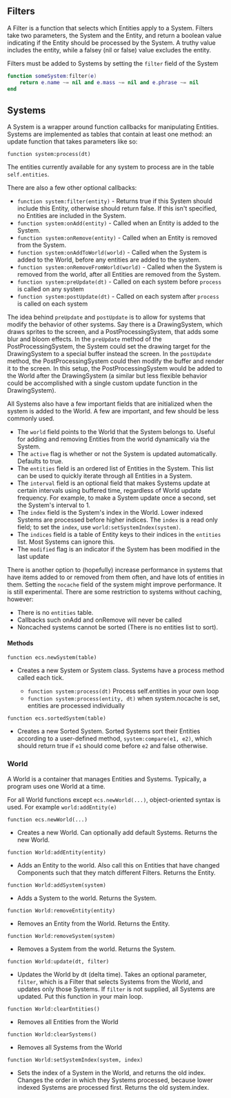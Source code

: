 ## Filters

A Filter is a function that selects which Entities apply to a System. Filters take two parameters, the System and the Entity, and return a boolean value indicating if the Entity should be processed by the System. A truthy value includes the entity, while a falsey (nil or false) value excludes the entity.

Filters must be added to Systems by setting the `filter` field of the System

```lua
function someSystem:filter(e)
	return e.name ~= nil and e.mass ~= nil and e.phrase ~= nil
end
```

## Systems

A System is a wrapper around function callbacks for manipulating Entities. Systems are implemented as tables that contain at least one method: an update function that takes parameters like so:

`function system:process(dt)`

The entities currently available for any system to process are in the table `self.entities`.

There are also a few other optional callbacks:

  * `function system:filter(entity)` - Returns true if this System should include this Entity, otherwise should return false. If this isn't specified, no Entities are included in the System.
  * `function system:onAdd(entity)` - Called when an Entity is added to the System.
  * `function system:onRemove(entity)` - Called when an Entity is removed from the System.
  * `function system:onAddToWorld(world)` - Called when the System is added to the World, before any entities are added to the system.
  * `function system:onRemoveFromWorld(world)` - Called when the System is
removed from the world, after all Entities are removed from the System.
  * `function system:preUpdate(dt)` - Called on each system before `process` is called on any system
  * `function system:postUpdate(dt)` - Called on each system after `process` is called on each system
  
  The idea behind `preUpdate` and `postUpdate` is to allow for systems that modify the behavior of other systems. Say there is a DrawingSystem, which draws sprites to the screen, and a PostProcessingSystem, that adds some blur and bloom effects. In the `preUpdate` method of the PostProcessingSystem, the System could set the drawing target for the DrawingSystem to a special buffer instead the screen. In the `postUpdate` method, the PostProcessingSystem could then modify the buffer and render it to the screen. In this setup, the PostProcessingSystem would be added to the World after the DrawingSystem (a similar but less flexible behavior could be accomplished with a single custom update function in the DrawingSystem).

All Systems also have a few important fields that are initialized when the system is added to the World. A few are important, and few should be less commonly used.

  * The `world` field points to the World that the System belongs to. Useful for adding and removing Entities from the world dynamically via the System.
  * The `active` flag is whether or not the System is updated automatically. Defaults to true.
  * The `entities` field is an ordered list of Entities in the System. This list can be used to quickly iterate through all Entities in a System.
  * The `interval` field is an optional field that makes Systems update at certain intervals using buffered time, regardless of World update frequency. For example, to make a System update once a second, set the System's interval
to 1.
  * The `index` field is the System's index in the World. Lower indexed Systems are processed before higher indices. The `index` is a read only
field; to set the `index`, use `world:setSystemIndex(system)`.
  * The `indices` field is a table of Entity keys to their indices in the `entities` list. Most Systems can ignore this.
  * The `modified` flag is an indicator if the System has been modified in the last update

There is another option to (hopefully) increase performance in systems that have items added to or removed from them often, and have lots of entities in them.  Setting the `nocache` field of the system might improve performance. It is still experimental. There are some restriction to systems without caching, however:

  * There is no `entities` table.
  * Callbacks such onAdd and onRemove will never be called
  * Noncached systems cannot be sorted (There is no entities list to sort).


#### Methods

`function ecs.newSystem(table)`
- Creates a new System or System class. Systems have a process method called each tick.

    * `function system:process(dt)` Process self.entities in your own loop
	* `function system:process(entity, dt)` when system.nocache is set, entities are processed individually

`function ecs.sortedSystem(table)`
- Creates a new Sorted System. Sorted Systems sort their Entities according to a user-defined method, `system:compare(e1, e2)`, which should return true if `e1` should come before `e2` and false otherwise.


### World

A World is a container that manages Entities and Systems. Typically, a program uses one World at a time.

For all World functions except `ecs.newWorld(...)`, object-oriented syntax is used. For example `world:addEntity(e)`

`function ecs.newWorld(...)`
- Creates a new World. Can optionally add default Systems. Returns the new World.

`function World:addEntity(entity)`
- Adds an Entity to the world. Also call this on Entities that have changed Components such that they match different Filters. Returns the Entity.

`function World:addSystem(system)`
- Adds a System to the world. Returns the System.

`function World:removeEntity(entity)`
- Removes an Entity from the World. Returns the Entity.

`function World:removeSystem(system)`
- Removes a System from the world. Returns the System.

`function World:update(dt, filter)`
- Updates the World by dt (delta time). Takes an optional parameter, `filter`, which is a Filter that selects Systems from the World, and updates only those Systems. If `filter` is not supplied, all Systems are updated. Put this function in your main loop.

`function World:clearEntities()`
- Removes all Entities from the World

`function World:clearSystems()`
- Removes all Systems from the World

`function World:setSystemIndex(system, index)`
- Sets the index of a System in the World, and returns the old index. Changes the order in which they Systems processed, because lower indexed Systems are processed first. Returns the old system.index.
